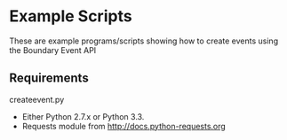Example Scripts
===
These are example programs/scripts showing how to create events using the Boundary Event API

Requirements
---

createevent.py
- Either Python 2.7.x or Python 3.3.
- Requests module from http://docs.python-requests.org

